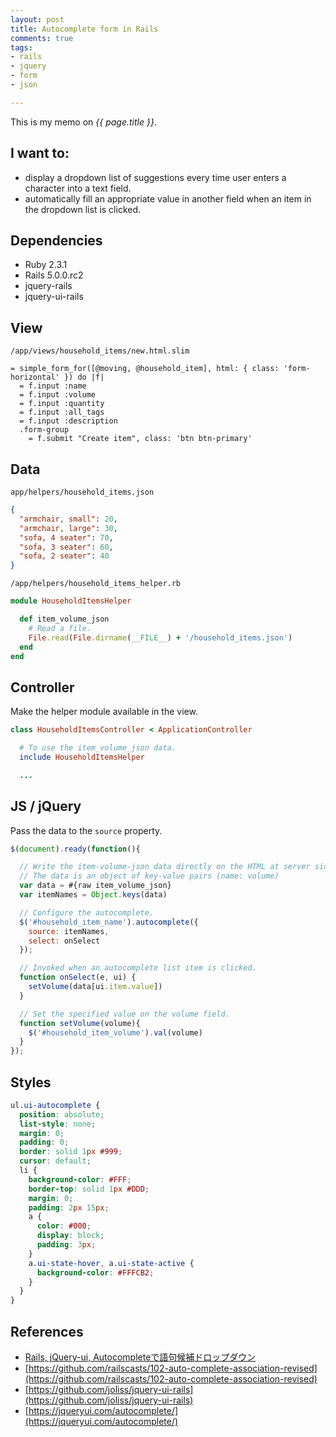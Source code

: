 ```yaml
---
layout: post
title: Autocomplete form in Rails
comments: true
tags:
- rails
- jquery
- form
- json

---
```


This is my memo on *{{ page.title }}*.

 

## I want to:
- display a dropdown list of suggestions every time user enters a character into a text field.
- automatically fill an appropriate value in another field when an item in the dropdown list is clicked.


## Dependencies

- Ruby 2.3.1
- Rails 5.0.0.rc2
- jquery-rails
- jquery-ui-rails


## View

`/app/views/household_items/new.html.slim`

```slim
= simple_form_for([@moving, @household_item], html: { class: 'form-horizontal' }) do |f|
  = f.input :name
  = f.input :volume
  = f.input :quantity
  = f.input :all_tags
  = f.input :description
  .form-group
    = f.submit "Create item", class: 'btn btn-primary'
```


## Data

`app/helpers/household_items.json`

```json
{
  "armchair, small": 20,
  "armchair, large": 30,
  "sofa, 4 seater": 70,
  "sofa, 3 seater": 60,
  "sofa, 2 seater": 40
}
```

`/app/helpers/household_items_helper.rb`

```rb
module HouseholdItemsHelper

  def item_volume_json
    # Read a file.
    File.read(File.dirname(__FILE__) + '/household_items.json')
  end
end
```


## Controller

Make the helper module available in the view.

```rb
class HouseholdItemsController < ApplicationController

  # To use the item_volume_json data.
  include HouseholdItemsHelper

  ...
```


## JS / jQuery

Pass the data to the `source` property.

```js
$(document).ready(function(){

  // Write the item-volume-json data directly on the HTML at server side.
  // The data is an object of key-value pairs (name: volume)
  var data = #{raw item_volume_json}
  var itemNames = Object.keys(data)

  // Configure the autocomplete.
  $('#household_item_name').autocomplete({
    source: itemNames,
    select: onSelect
  });

  // Invoked when an autocomplete list item is clicked.
  function onSelect(e, ui) {
    setVolume(data[ui.item.value])
  }

  // Set the specified value on the volume field.
  function setVolume(volume){
    $('#household_item_volume').val(volume)
  }
});
```


## Styles

```scss
ul.ui-autocomplete {
  position: absolute;
  list-style: none;
  margin: 0;
  padding: 0;
  border: solid 1px #999;
  cursor: default;
  li {
    background-color: #FFF;
    border-top: solid 1px #DDD;
    margin: 0;
    padding: 2px 15px;
    a {
      color: #000;
      display: block;
      padding: 3px;
    }
    a.ui-state-hover, a.ui-state-active {
      background-color: #FFFCB2;
    }
  }
}
```


## References

- [Rails, jQuery-ui, Autocompleteで語句候補ドロップダウン](http://qiita.com/mnishiguchi/items/c3aab56e089071ac8d5c)
- [https://github.com/railscasts/102-auto-complete-association-revised](https://github.com/railscasts/102-auto-complete-association-revised)
- [https://github.com/joliss/jquery-ui-rails](https://github.com/joliss/jquery-ui-rails)
- [https://jqueryui.com/autocomplete/](https://jqueryui.com/autocomplete/)
